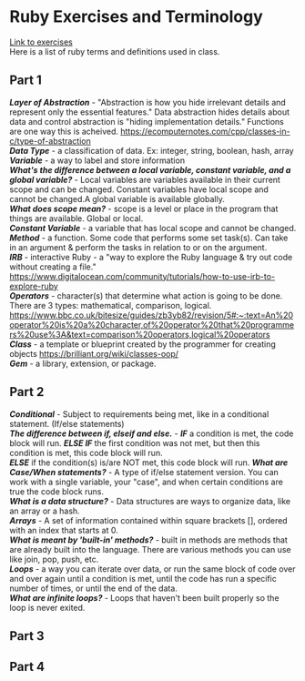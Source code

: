 # Ruby Exercises and Terminology 
[Link to exercises](https://github.com/cruzgerman216/CodeLabs-Ruby-on-Rails-Exercises) <br>
Here is a list of ruby terms and definitions used in class.

## Part 1 
<em>**Layer of Abstraction**</em> - "Abstraction is how you hide irrelevant details and represent only the essential features." Data abstraction hides details about data and control abstraction is "hiding implementation details." Functions are one way this is acheived. https://ecomputernotes.com/cpp/classes-in-c/type-of-abstraction<br>
<em>**Data Type**</em> - a classification of data. Ex: integer, string, boolean, hash, array <br>
<em>**Variable**</em> - a way to label and store information <br>
<em>**What's the difference between a local variable, constant variable, and a global variable?**</em> - Local variables are variables available in their current scope and can be changed. Constant variables have local scope and cannot be changed.A global variable is available globally.  <br>
<em>**What does scope mean?**</em> - scope is a level or place in the program that things are available. Global or local.   <br>
<em>**Constant Variable**</em> - a variable that has local scope and cannot be changed. <br>
<em>**Method**</em> - a function. Some code that performs some set task(s). Can take in an argument & perform the tasks in relation to or on the argument.  <br>
<em>**IRB**</em> - interactive Ruby - a "way to explore the Ruby language & try out code without creating a file." https://www.digitalocean.com/community/tutorials/how-to-use-irb-to-explore-ruby <br>
<em>**Operators**</em> - character(s) that determine what action is going to be done. There are 3 types: mathematical, comparison, logical. https://www.bbc.co.uk/bitesize/guides/zb3yb82/revision/5#:~:text=An%20operator%20is%20a%20character,of%20operator%20that%20programmers%20use%3A&text=comparison%20operators,logical%20operators <br>
<em>**Class**</em> - a template or blueprint created by the programmer for creating objects https://brilliant.org/wiki/classes-oop/ <br>
<em>**Gem**</em> - a library, extension, or package. <br>

## Part 2
<em>**Conditional**</em> - Subject to requirements being met, like in a conditional statement. (If/else statements) <br>
<em>**The difference between if, elseif and else.**</em> - <em>**IF**</em> a condition is met, the code block will run.
<em>**ELSE IF**</em> the first condition was not met, but then this condition is met, this code block will run.<br>
<em>**ELSE**</em> if the condition(s) is/are NOT met, this code block will run.
<em>**What are Case/When statements?**</em> - A type of if/else statement version. You can work with a single variable, your "case", and when certain conditions are true the code block runs.  <br>
<em>**What is a data structure?**</em> - Data structures are ways to organize data, like an array or a hash. <br>
<em>**Arrays**</em> - A set of information contained within square brackets [], ordered with an index that starts at 0. <br>
<em>**What is meant by 'built-in' methods?**</em> - built in methods are methods that are already built into the language. There are various methods you can use like join, pop, push, etc.  <br>
<em>**Loops**</em> - a way you can iterate over data, or run the same block of code over and over again until a condition is met, until the code has run a specific number of times, or until the end of the data.<br>
<em>**What are infinite loops?**</em> - Loops that haven't been built properly so the loop is never exited. <br>

## Part 3

## Part 4